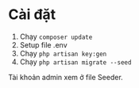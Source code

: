 # Cài đặt
1. Chạy ```composer update```
2. Setup file .env
3. Chạy ```php artisan key:gen```
4. Chạy ```php artisan migrate --seed```

Tài khoản admin xem ở file Seeder.
